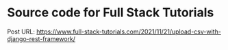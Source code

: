 # Source code for Full Stack Tutorials

Post URL: https://www.full-stack-tutorials.com/2021/11/21/upload-csv-with-django-rest-framework/
